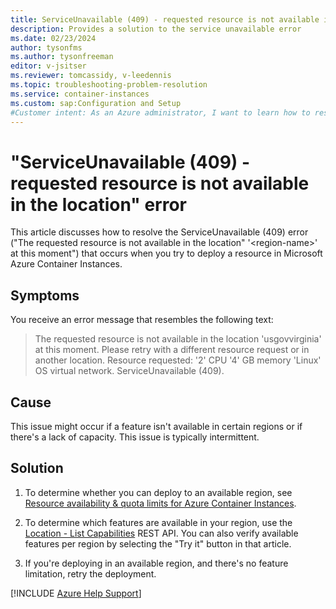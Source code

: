 ```yaml
---
title: ServiceUnavailable (409) - requested resource is not available in the location
description: Provides a solution to the service unavailable error
ms.date: 02/23/2024
author: tysonfms
ms.author: tysonfreeman
editor: v-jsitser
ms.reviewer: tomcassidy, v-leedennis
ms.topic: troubleshooting-problem-resolution
ms.service: container-instances
ms.custom: sap:Configuration and Setup
#Customer intent: As an Azure administrator, I want to learn how to resolve a ServiceUnavailable (409) error ("requested resource is not available in the location") so that I can successfully deploy a resource in Azure Container Instances.
---
```

# "ServiceUnavailable (409) - requested resource is not available in the location" error

This article discusses how to resolve the ServiceUnavailable (409) error ("The requested resource is not available in the location" '\<region-name>' at this moment") that occurs when you try to deploy a resource in Microsoft Azure Container Instances.

## Symptoms

You receive an error message that resembles the following text:

> The requested resource is not available in the location 'usgovvirginia' at this moment. Please retry with a different resource request or in another location. Resource requested: '2' CPU '4' GB memory 'Linux' OS virtual network. ServiceUnavailable (409).

## Cause

This issue might occur if a feature isn't available in certain regions or if there's a lack of capacity. This issue is typically intermittent.

## Solution

1. To determine whether you can deploy to an available region, see [Resource availability & quota limits for Azure Container Instances](/azure/container-instances/container-instances-resource-and-quota-limits).

1. To determine which features are available in your region, use the [Location - List Capabilities](/rest/api/container-instances/location/list-capabilities) REST API. You can also verify available features per region by selecting the "Try it" button in that article.

1. If you're deploying in an available region, and there's no feature limitation, retry the deployment.

[!INCLUDE [Azure Help Support](../../../includes/azure-help-support.md)]
